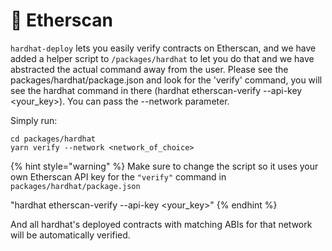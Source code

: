 # 🔎 Etherscan

`hardhat-deploy` lets you easily verify contracts on Etherscan, and we have added a helper script to `/packages/hardhat` to let you do that and we have abstracted the actual command away from the user. Please see the packages/hardhat/package.json and look for the 'verify' command, you will see the hardhat command in there (hardhat etherscan-verify --api-key \<your\_key>). You can pass the --network parameter.

Simply run:

```
cd packages/hardhat
yarn verify --network <network_of_choice>
```

{% hint style="warning" %}
Make sure to change the script so it uses your own Etherscan API key for the `"verify"` command in `packages/hardhat/package.json`&#x20;

"hardhat etherscan-verify --api-key \<your\_key>"
{% endhint %}

And all hardhat's deployed contracts with matching ABIs for that network will be automatically verified.&#x20;




